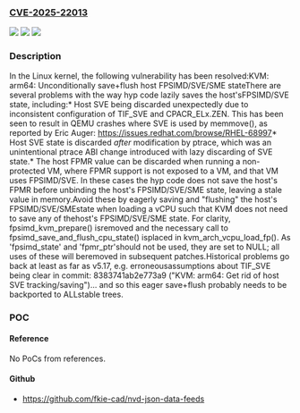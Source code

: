 ### [CVE-2025-22013](https://cve.mitre.org/cgi-bin/cvename.cgi?name=CVE-2025-22013)
![](https://img.shields.io/static/v1?label=Product&message=Linux&color=blue)
![](https://img.shields.io/static/v1?label=Version&message=d5f7d3833b534f9e43e548461dba1e60aa82f587%3C%2004c50cc23a492c4d43fdaefc7c1ecc0ff6f7b82e%20&color=brighgreen)
![](https://img.shields.io/static/v1?label=Vulnerability&message=n%2Fa&color=brighgreen)

### Description

In the Linux kernel, the following vulnerability has been resolved:KVM: arm64: Unconditionally save+flush host FPSIMD/SVE/SME stateThere are several problems with the way hyp code lazily saves the host'sFPSIMD/SVE state, including:* Host SVE being discarded unexpectedly due to inconsistent  configuration of TIF_SVE and CPACR_ELx.ZEN. This has been seen to  result in QEMU crashes where SVE is used by memmove(), as reported by  Eric Auger:  https://issues.redhat.com/browse/RHEL-68997* Host SVE state is discarded *after* modification by ptrace, which was an  unintentional ptrace ABI change introduced with lazy discarding of SVE state.* The host FPMR value can be discarded when running a non-protected VM,  where FPMR support is not exposed to a VM, and that VM uses  FPSIMD/SVE. In these cases the hyp code does not save the host's FPMR  before unbinding the host's FPSIMD/SVE/SME state, leaving a stale  value in memory.Avoid these by eagerly saving and "flushing" the host's FPSIMD/SVE/SMEstate when loading a vCPU such that KVM does not need to save any of thehost's FPSIMD/SVE/SME state. For clarity, fpsimd_kvm_prepare() isremoved and the necessary call to fpsimd_save_and_flush_cpu_state() isplaced in kvm_arch_vcpu_load_fp(). As 'fpsimd_state' and 'fpmr_ptr'should not be used, they are set to NULL; all uses of these will beremoved in subsequent patches.Historical problems go back at least as far as v5.17, e.g. erroneousassumptions about TIF_SVE being clear in commit:  8383741ab2e773a9 ("KVM: arm64: Get rid of host SVE tracking/saving")... and so this eager save+flush probably needs to be backported to ALLstable trees.

### POC

#### Reference
No PoCs from references.

#### Github
- https://github.com/fkie-cad/nvd-json-data-feeds

